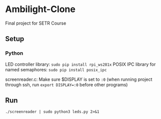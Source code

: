 # Ambilight-Clone
Final project for SETR Course

## Setup
### Python
LED controller library: `sudo pip install rpi_ws281x`
POSIX IPC library for named semaphores: `sudo pip install posix_ipc`

screenreader.c:
Make sure $DISPLAY is set to `:0` (when running project through ssh, run `export DISPLAY=:0` before other programs)

## Run 
`./screenreader | sudo python3 leds.py 2>&1`